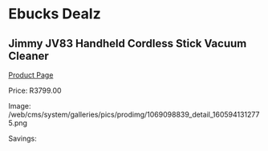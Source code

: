 
# Ebucks Dealz
## Jimmy JV83 Handheld Cordless Stick Vacuum Cleaner
[Product Page](https://www.ebucks.com/web/shop/productSelected.do?prodId=1069098839&catId=998409624)

Price: R3799.00

Image: /web/cms/system/galleries/pics/prodimg/1069098839_detail_1605941312775.png

Savings: 


	